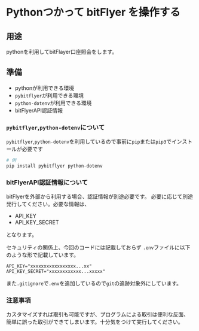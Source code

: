 # Pythonつかって bitFlyer を操作する

## 用途

pythonを利用してbitFlayer口座照会をします。

## 準備

* pythonが利用できる環境
* `pybitflyer`が利用できる環境
* `python-dotenv`が利用できる環境
* bitFlyerAPI認証情報

### `pybitflyer`,`python-dotenv`について

`pybitflyer`,`python-dotenv`を利用しているので事前に`pip`または`pip3`でインストールが必要です

```sh
# 例
pip install pybitflyer python-dotenv
```

### bitFlyerAPI認証情報について

bitFlyerを外部から利用する場合、認証情報が別途必要です。
必要に応じて別途発行してください。必要な情報は、

* API_KEY
* API_KEY_SECRET

となります。

セキュリティの関係上、今回のコードには記載しておらず
`.env`ファイルに以下のような形で記載しています。

```sh:.env
API_KEY="xxxxxxxxxxxxxxxxx...xx"
API_KEY_SECRET="xxxxxxxxxxxx...xxxxx"
```

また`.gitignore`で`.env`を追加しているので`git`の追跡対象外にしています。

### 注意事項

カスタマイズすれば取引も可能ですが、プログラムによる取引は便利な反面、
簡単に誤った取引ができてしまいます。十分気をつけて実行してください。
